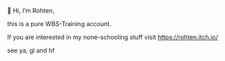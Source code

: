 👋 Hi, I’m Rohten,

this is a pure WBS-Training account.

If you are interested in my none-schooling stuff visit https://rohten.itch.io/

see ya, gl and hf

<!---
Rohten-WBS/Rohten-WBS is a ✨ special ✨ repository because its `README.md` (this file) appears on your GitHub profile.
You can click the Preview link to take a look at your changes.
--->
